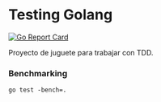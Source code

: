 # Testing Golang

[![Go Report Card](https://goreportcard.com/badge/github.com/pablosilvab/testing-golang)](https://goreportcard.com/report/github.com/pablosilvab/testing-golang)

Proyecto de juguete para trabajar con TDD.


### Benchmarking

```
go test -bench=.
```